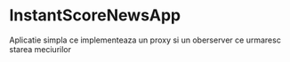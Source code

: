 # InstantScoreNewsApp
Aplicatie simpla ce implementeaza un proxy si un oberserver ce urmaresc starea meciurilor

